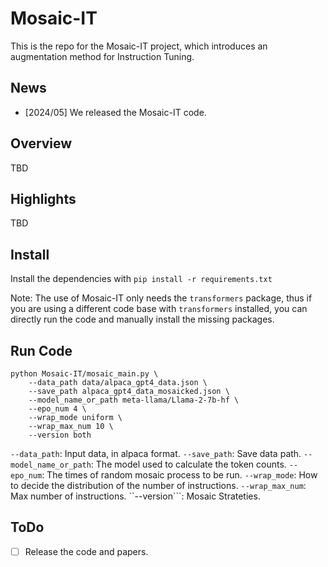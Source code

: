 # Mosaic-IT

This is the repo for the Mosaic-IT project, which introduces an augmentation method for Instruction Tuning. 

## News

- [2024/05] We released the Mosaic-IT code.

## Overview

TBD

## Highlights

TBD

## Install

Install the dependencies with `pip install -r requirements.txt`

Note: The use of Mosaic-IT only needs the ```transformers``` package, thus if you are using a different code base with ```transformers``` installed, you can directly run the code and manually install the missing packages.

## Run Code

```
python Mosaic-IT/mosaic_main.py \
    --data_path data/alpaca_gpt4_data.json \
    --save_path alpaca_gpt4_data_mosaicked.json \
    --model_name_or_path meta-llama/Llama-2-7b-hf \
    --epo_num 4 \
    --wrap_mode uniform \
    --wrap_max_num 10 \
    --version both
```

```--data_path```: Input data, in alpaca format. 
```--save_path```: Save data path.
```--model_name_or_path```: The model used to calculate the token counts. 
```--epo_num```: The times of random mosaic process to be run. 
```--wrap_mode```: How to decide the distribution of the number of instructions.
```--wrap_max_num```: Max number of instructions. 
``--version```: Mosaic Strateties. 

## ToDo
- [ ] Release the code and papers. 

